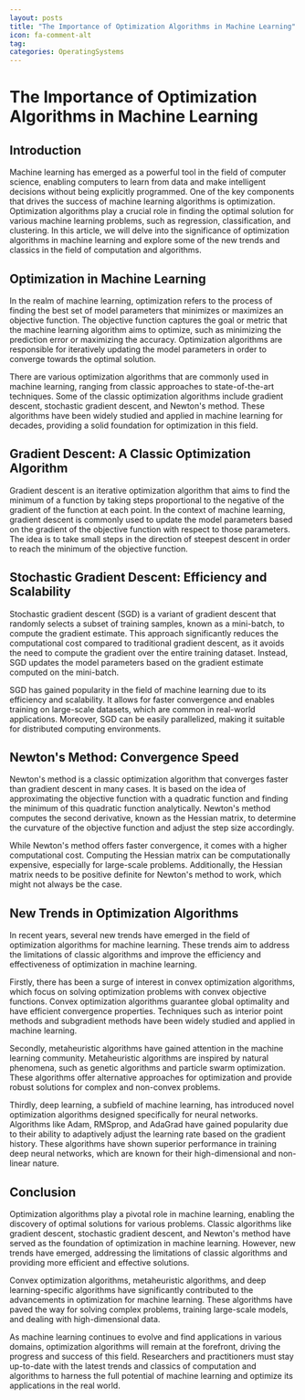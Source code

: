```yaml
---
layout: posts
title: "The Importance of Optimization Algorithms in Machine Learning"
icon: fa-comment-alt
tag:      
categories: OperatingSystems
---
```



# The Importance of Optimization Algorithms in Machine Learning

## Introduction

Machine learning has emerged as a powerful tool in the field of computer science, enabling computers to learn from data and make intelligent decisions without being explicitly programmed. One of the key components that drives the success of machine learning algorithms is optimization. Optimization algorithms play a crucial role in finding the optimal solution for various machine learning problems, such as regression, classification, and clustering. In this article, we will delve into the significance of optimization algorithms in machine learning and explore some of the new trends and classics in the field of computation and algorithms.

## Optimization in Machine Learning

In the realm of machine learning, optimization refers to the process of finding the best set of model parameters that minimizes or maximizes an objective function. The objective function captures the goal or metric that the machine learning algorithm aims to optimize, such as minimizing the prediction error or maximizing the accuracy. Optimization algorithms are responsible for iteratively updating the model parameters in order to converge towards the optimal solution.

There are various optimization algorithms that are commonly used in machine learning, ranging from classic approaches to state-of-the-art techniques. Some of the classic optimization algorithms include gradient descent, stochastic gradient descent, and Newton's method. These algorithms have been widely studied and applied in machine learning for decades, providing a solid foundation for optimization in this field.

## Gradient Descent: A Classic Optimization Algorithm

Gradient descent is an iterative optimization algorithm that aims to find the minimum of a function by taking steps proportional to the negative of the gradient of the function at each point. In the context of machine learning, gradient descent is commonly used to update the model parameters based on the gradient of the objective function with respect to those parameters. The idea is to take small steps in the direction of steepest descent in order to reach the minimum of the objective function.

## Stochastic Gradient Descent: Efficiency and Scalability

Stochastic gradient descent (SGD) is a variant of gradient descent that randomly selects a subset of training samples, known as a mini-batch, to compute the gradient estimate. This approach significantly reduces the computational cost compared to traditional gradient descent, as it avoids the need to compute the gradient over the entire training dataset. Instead, SGD updates the model parameters based on the gradient estimate computed on the mini-batch.

SGD has gained popularity in the field of machine learning due to its efficiency and scalability. It allows for faster convergence and enables training on large-scale datasets, which are common in real-world applications. Moreover, SGD can be easily parallelized, making it suitable for distributed computing environments.

## Newton's Method: Convergence Speed

Newton's method is a classic optimization algorithm that converges faster than gradient descent in many cases. It is based on the idea of approximating the objective function with a quadratic function and finding the minimum of this quadratic function analytically. Newton's method computes the second derivative, known as the Hessian matrix, to determine the curvature of the objective function and adjust the step size accordingly.

While Newton's method offers faster convergence, it comes with a higher computational cost. Computing the Hessian matrix can be computationally expensive, especially for large-scale problems. Additionally, the Hessian matrix needs to be positive definite for Newton's method to work, which might not always be the case.

## New Trends in Optimization Algorithms

In recent years, several new trends have emerged in the field of optimization algorithms for machine learning. These trends aim to address the limitations of classic algorithms and improve the efficiency and effectiveness of optimization in machine learning.

Firstly, there has been a surge of interest in convex optimization algorithms, which focus on solving optimization problems with convex objective functions. Convex optimization algorithms guarantee global optimality and have efficient convergence properties. Techniques such as interior point methods and subgradient methods have been widely studied and applied in machine learning.

Secondly, metaheuristic algorithms have gained attention in the machine learning community. Metaheuristic algorithms are inspired by natural phenomena, such as genetic algorithms and particle swarm optimization. These algorithms offer alternative approaches for optimization and provide robust solutions for complex and non-convex problems.

Thirdly, deep learning, a subfield of machine learning, has introduced novel optimization algorithms designed specifically for neural networks. Algorithms like Adam, RMSprop, and AdaGrad have gained popularity due to their ability to adaptively adjust the learning rate based on the gradient history. These algorithms have shown superior performance in training deep neural networks, which are known for their high-dimensional and non-linear nature.

## Conclusion

Optimization algorithms play a pivotal role in machine learning, enabling the discovery of optimal solutions for various problems. Classic algorithms like gradient descent, stochastic gradient descent, and Newton's method have served as the foundation of optimization in machine learning. However, new trends have emerged, addressing the limitations of classic algorithms and providing more efficient and effective solutions.

Convex optimization algorithms, metaheuristic algorithms, and deep learning-specific algorithms have significantly contributed to the advancements in optimization for machine learning. These algorithms have paved the way for solving complex problems, training large-scale models, and dealing with high-dimensional data.

As machine learning continues to evolve and find applications in various domains, optimization algorithms will remain at the forefront, driving the progress and success of this field. Researchers and practitioners must stay up-to-date with the latest trends and classics of computation and algorithms to harness the full potential of machine learning and optimize its applications in the real world.